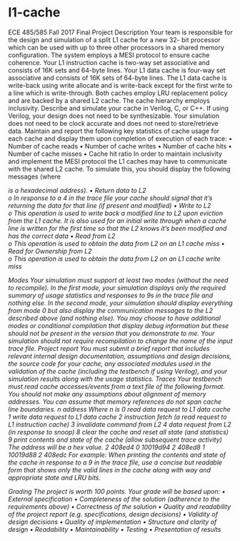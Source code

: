 # l1-cache
ECE 485/585
Fall 2017
Final Project Description
Your team is responsible for the design and simulation of a split L1 cache for a new 32- bit processor which can be used with up to three other processors in a shared memory configuration. The system employs a MESI protocol to ensure cache coherence.
Your L1 instruction cache is two-way set associative and consists of 16K sets and 64-byte lines. Your L1 data cache is four-way set associative and consists of 16K sets of 64-byte lines. The L1 data cache is write-back using write allocate and is write-back except for the first write to a line which is write-through. Both caches employ LRU replacement policy and are backed by a shared L2 cache. The cache hierarchy employs inclusivity.
Describe and simulate your cache in Verilog, C, or C++. If using Verilog, your design does not need to be synthesizable. Your simulation does not need to be clock accurate and does not need to store/retrieve data.
Maintain and report the following key statistics of cache usage for each cache and display them upon completion of execution of each trace:
• Number of cache reads
• Number of cache writes
• Number of cache hits
• Number of cache misses
• Cache hit ratio
In order to maintain inclusivity and implement the MESI protocol the L1 caches may have to communicate with the shared L2 cache. To simulate this, you should display the following messages (where <address> is a hexadecimal address).
• Return data to L2 <address>
o In response to a 4 in the trace file your cache should signal that it’s
returning the data for that line (if present and modified)
• Write to L2 <address>
o This operation is used to write back a modified line to L2 upon eviction from the L1 cache. It is also used for an initial write through when a cache line is written for the first time so that the L2 knows it’s been modified and has the correct data
• Read from L2 <address>
o This operation is used to obtain the data from L2 on an L1 cache miss
• Read for Ownership from L2 <address>
o This operation is used to obtain the data from L2 on an L1 cache write
miss

Modes
Your simulation must support at least two modes (without the need to recompile). In the first mode, your simulation displays only the required summary of usage statistics and responses to 9s in the trace file and nothing else. In the second mode, your simulation should display everything from mode 0 but also display the communication messages to the L2 described above (and nothing else). You may choose to have additional modes or conditional compilation that display debug information but these should not be present in the version that you demonstrate to me. Your simulation should not require recompilation to change the name of the input trace file.
Project report
You must submit a brief report that includes relevant internal design documentation, assumptions and design decisions, the source code for your cache, any associated modules used in the validation of the cache (including the testbench if using Verilog), and your simulation results along with the usage statistics.
Traces
Your testbench must read cache accesses/events from a text file of the following format. You should not make any assumptions about alignment of memory addresses. You can assume that memory references do not span cache line boundaries.
n address
Where n is
0 read data request to L1 data cache
1 write data request to L1 data cache
2 instruction fetch (a read request to L1 instruction cache)
3 invalidate command from L2
4 data request from L2 (in response to snoop)
8 clear the cache and reset all state (and statistics)
9 print contents and state of the cache (allow subsequent trace activity)
    The address will be a hex value.
2 408ed4
0 10019d94
2 408ed8
1 10019d88
2 408edc
For example:
When printing the contents and state of the cache in response to a 9 in the trace file, use a concise but readable form that shows only the valid lines in the cache along with way and appropriate state and LRU bits.

Grading
The project is worth 100 points. Your grade will be based upon:
• External specification
• Completeness of the solution (adherence to the requirements above)
• Correctness of the solution
• Quality and readability of the project report (e.g. specifications, design decisions)
• Validity of design decisions
• Quality of implementation
• Structure and clarity of design
• Readability
• Maintainability
• Testing
• Presentation of results
 
